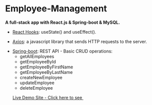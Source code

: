 <h1>Employee-Management</h1>
<p><strong>A full-stack app with React.js & Spring-boot & MySQL.</strong> </p>


<ul>

<li><ins>React Hooks</ins>: useState() and useEffect().</li>

<li><p><ins>Axios</ins>: a javascript library that sends HTTP requests to the server.</p></li>

<li><ins>Spring-boot</ins>: REST API - Basic CRUD operations:
    <ul>
        <li> getAllEmployees </li>
        <li> getEmployeeById</li>
        <li> getEmployeeByFirstName</li>
        <li> getEmployeeByLastName</li>
        <li> createNewEmployee</li>
        <li> updateEmployee</li>
        <li> deleteEmployee</li>
    </ul>
</li>

<a href="https://employee-management.herokuapp.com/">Live Demo Site  - Click here to see <a/>
<img src="">
<img src="">

</ul>